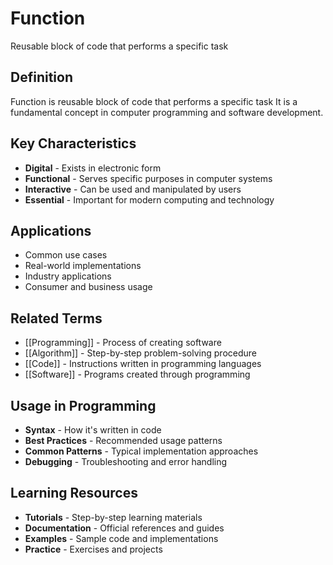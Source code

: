 # Function

Reusable block of code that performs a specific task

## Definition
Function is reusable block of code that performs a specific task It is a fundamental concept in computer programming and software development.

## Key Characteristics
- **Digital** - Exists in electronic form
- **Functional** - Serves specific purposes in computer systems
- **Interactive** - Can be used and manipulated by users
- **Essential** - Important for modern computing and technology

## Applications
- Common use cases
- Real-world implementations
- Industry applications
- Consumer and business usage

## Related Terms
- [[Programming]] - Process of creating software
- [[Algorithm]] - Step-by-step problem-solving procedure
- [[Code]] - Instructions written in programming languages
- [[Software]] - Programs created through programming

## Usage in Programming
- **Syntax** - How it's written in code
- **Best Practices** - Recommended usage patterns
- **Common Patterns** - Typical implementation approaches
- **Debugging** - Troubleshooting and error handling

## Learning Resources
- **Tutorials** - Step-by-step learning materials
- **Documentation** - Official references and guides
- **Examples** - Sample code and implementations
- **Practice** - Exercises and projects
